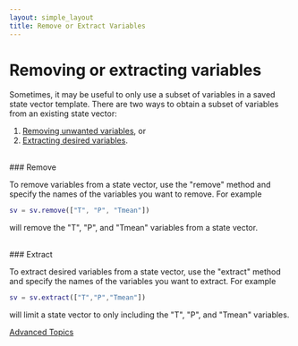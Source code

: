 ```yaml
---
layout: simple_layout
title: Remove or Extract Variables
---
```


# Removing or extracting variables

Sometimes, it may be useful to only use a subset of variables in a saved state vector template. There are two ways to obtain a subset of variables from an existing state vector:
1. [Removing unwanted variables](#remove), or
2. [Extracting desired variables](#extract).

<br>
### Remove

To remove variables from a state vector, use the "remove" method and specify the names of the variables you want to remove. For example
```matlab
sv = sv.remove(["T", "P", "Tmean"])
```
will remove the "T", "P", and "Tmean" variables from a state vector.

<br>
### Extract

To extract desired variables from a state vector, use the "extract" method and specify the names of the variables you want to extract. For example
```matlab
sv = sv.extract(["T","P","Tmean"])
```
will limit a state vector to only including the "T", "P", and "Tmean" variables.

[Advanced Topics](advanced)

